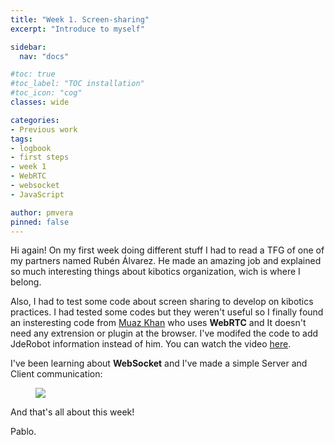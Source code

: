 ```yaml
---
title: "Week 1. Screen-sharing"
excerpt: "Introduce to myself"

sidebar:
  nav: "docs"

#toc: true
#toc_label: "TOC installation"
#toc_icon: "cog"
classes: wide

categories:
- Previous work
tags:
- logbook
- first steps
- week 1
- WebRTC
- websocket
- JavaScript

author: pmvera
pinned: false
---
```


Hi again!
On my first week doing different stuff I had to read a TFG of one of my partners named Rubén Álvarez. He made an amazing job and explained so much interesting things about kibotics organization, wich is where I belong.

Also, I had to test some code about screen sharing to develop on kibotics practices. I had tested some codes but they weren't useful so I finally found an insteresting code from [Muaz Khan](https://github.com/muaz-khan/) who uses **WebRTC** and It doesn't need any extrension or plugin at the browser. I've modifed the code to add JdeRobot information instead of him. You can watch the video [here](https://www.youtube.com/watch?v=GloVpVrjjOk).

I've been learning about **WebSocket** and I've made a simple Server and Client communication:

<figure>
	<a href=""><img src="2019-tfm-pablo-moreno/assets/images/posts/websocket_test"></a>
	<!-- <figcaption>.</figcaption> -->
</figure>

And that's all about this week!

Pablo.
